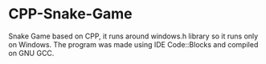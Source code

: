 # CPP-Snake-Game
Snake Game based on CPP, it runs around windows.h library so it runs only on Windows. The program was made using IDE Code::Blocks and compiled on GNU GCC.
